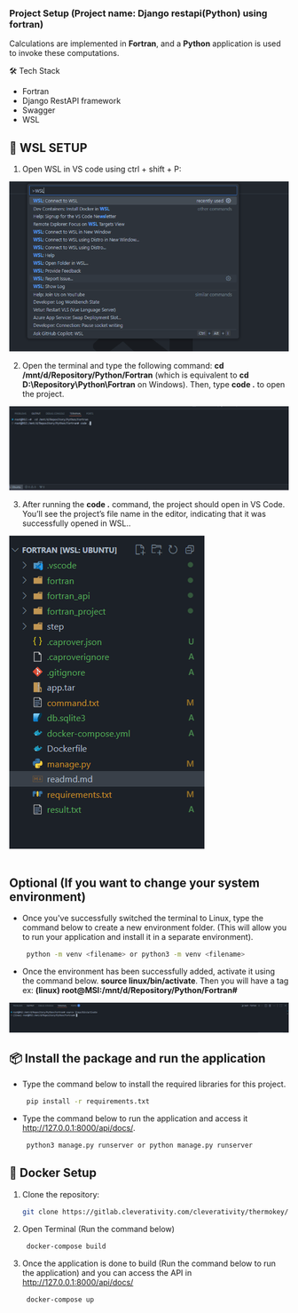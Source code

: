 ### Project Setup (Project name: Django restapi(Python) using fortran)

Calculations are implemented in **Fortran**, and a **Python** application is used to invoke these computations.

🛠️ Tech Stack
- Fortran
- Django RestAPI framework
- Swagger
- WSL

## 🐧 WSL SETUP

1. Open WSL in VS code using ctrl + shift + P:

<div>
    <img src="./step/step1.png" alt="Next.js" />
<div>

2. Open the terminal and type the following command: <b>cd /mnt/d/Repository/Python/Fortran</b> (which is equivalent to <b>cd D:\Repository\Python\Fortran</b> on Windows). Then, type <b>code .</b> to open the project.

<div>
    <img src="./step/step2.png" alt="Next.js" />
<div>

3. After running the <b>code .</b> command, the project should open in VS Code. You’ll see the project’s file name in the editor, indicating that it was successfully opened in WSL..

<div>
    <img src="./step/step3.png" alt="Next.js"  />
<div>

<br />

## Optional (If you want to change your system environment)

- Once you've successfully switched the terminal to Linux, type the command below to create a new environment folder. (This will allow you to run your application and install it in a separate environment).
    ```sh
     python -m venv <filename> or python3 -m venv <filename>
    ```
- Once the environment has been successfully added, activate it using the command below. <b>
source linux/bin/activate</b>. Then you will have a tag ex: <b>(linux) root@MSI:/mnt/d/Repository/Python/Fortran#</b>

<div style="text-align: center;">
    <img src="./step/step4.png" alt="Next.js"  />
</div>

## 📦 Install the package and run the application

- Type the command below to install the required libraries for this project.
    ```sh
     pip install -r requirements.txt
    ```
- Type the command below to run the application and access it http://127.0.0.1:8000/api/docs/.

    ```sh
     python3 manage.py runserver or python manage.py runserver
    ```

## 🐳 Docker Setup

1. Clone the repository:
   ```sh
   git clone https://gitlab.cleverativity.com/cleverativity/thermokey/api-dualflow.git
   ```
2. Open Terminal (Run the command below)
   ```sh
    docker-compose build
   ```
3. Once the application is done to build (Run the command below to run the application) and you can access the API in http://127.0.0.1:8000/api/docs/
   ```sh
    docker-compose up
   ```
